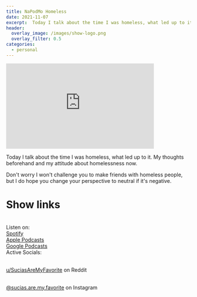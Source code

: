 ```yaml
---
title: NaPodMo Homeless
date: 2021-11-07
excerpt:  Today I talk about the time I was homeless, what led up to it. My thoughts beforehand and my attitude about homelessness now. 
header:
  overlay_image: /images/show-logo.png
  overlay_filter: 0.5
categories: 
  - personal
---
```

<iframe src='https://open.spotify.com/embed/episode/6ujax1UvWuDqwyLjJ2RNQa' width='80%' height='232' frameborder='0' allowtransparency='true' allow='encrypted-media'></iframe>

Today I talk about the time I was homeless, what led up to it. My thoughts beforehand and my attitude about homelessness now. 

Don't worry I won't challenge you to make friends with homeless people, but I do hope you change your perspective to neutral if it's negative.

# Show links

<br> Listen on:
<br> [Spotify](https://open.spotify.com/show/3XjoipCU3QzeIaQAAQpBdW)  <a href='https://open.spotify.com/show/3XjoipCU3QzeIaQAAQpBdW'><i class='fab fa-spotify'></i></a>
<br> [Apple Podcasts](https://podcasts.apple.com/us/podcast/sucias/id1548173787) <a href='https://podcasts.apple.com/us/podcast/sucias/id1548173787'> <i class='fas fa-podcast'></i></a>
<br> [Google Podcasts](https://podcasts.google.com/feed/aHR0cHM6Ly9hbmNob3IuZm0vcy80MjI0YzYzYy9wb2RjYXN0L3Jzcw)  <a href='https://podcasts.google.com/feed/aHR0cHM6Ly9hbmNob3IuZm0vcy80MjI0YzYzYy9wb2RjYXN0L3Jzcw'><i class='fab fa-google-play'></i></a>
<br> Active Socials:

<br> [u/SuciasAreMyFavorite](https://reddit.com/u/suciasaremyfavorite/submitted) on Reddit <a href='https://reddit.com/u/suciasaremyfavorite/submitted'><i class='fab fa-reddit'></i></a>

<br> [@sucias.are.my.favorite](https://instagram.com/sucias.pod) on Instagram  <a href='https://www.instagram.com/sucias.pod'><i class='fab fa-instagram'></i></a>
